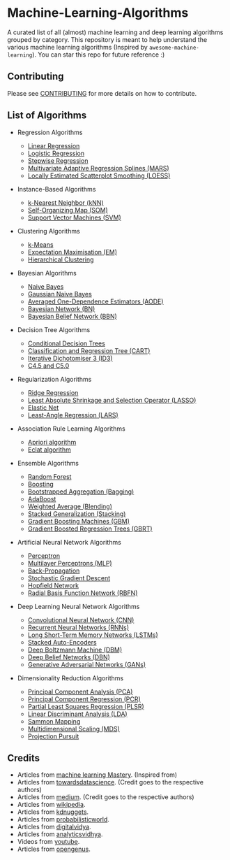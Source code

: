 # Machine-Learning-Algorithms

A curated list of all (almost) machine learning and deep learning algorithms grouped by category. This repository is meant to help understand the various machine learning algorithms (Inspired by `awesome-machine-learning`). You can star this repo for future reference :)


## Contributing
Please see [CONTRIBUTING](./CONTRIBUTING.md) for more details on how to contribute.



## List of Algorithms

- Regression Algorithms
  - [Linear Regression](https://towardsdatascience.com/linear-regression-using-least-squares-a4c3456e8570)
  - [Logistic Regression](https://medium.com/data-science-group-iitr/logistic-regression-simplified-9b4efe801389)
  - [Stepwise Regression](https://en.wikipedia.org/wiki/Stepwise_regression)
  - [Multivariate Adaptive Regression Splines (MARS)](https://en.wikipedia.org/wiki/Multivariate_adaptive_regression_spline)
  - [Locally Estimated Scatterplot Smoothing (LOESS)](https://towardsdatascience.com/loess-373d43b03564)

- Instance-Based Algorithms
  - [k-Nearest Neighbor (kNN)](https://towardsdatascience.com/machine-learning-basics-with-the-k-nearest-neighbors-algorithm-6a6e71d01761)
  - [Self-Organizing Map (SOM)](https://towardsdatascience.com/self-organizing-maps-ff5853a118d4)
  - [Support Vector Machines (SVM)](https://towardsdatascience.com/support-vector-machine-simply-explained-fee28eba5496)

- Clustering Algorithms
  - [k-Means](https://towardsdatascience.com/understanding-k-means-clustering-in-machine-learning-6a6e67336aa1)
  - [Expectation Maximisation (EM)](https://medium.com/@chloebee/the-em-algorithm-explained-52182dbb19d9)
  - [Hierarchical Clustering](https://www.kdnuggets.com/2019/09/hierarchical-clustering.html)

- Bayesian Algorithms
  - [Naive Bayes](https://towardsdatascience.com/naive-bayes-explained-9d2b96f4a9c0)
  - [Gaussian Naive Bayes](https://medium.com/@LSchultebraucks/gaussian-naive-bayes-19156306079b)
  - [Averaged One-Dependence Estimators (AODE)](https://en.wikipedia.org/wiki/Averaged_one-dependence_estimators)
  - [Bayesian Network (BN)](https://towardsdatascience.com/basics-of-bayesian-network-79435e11ae7b)
  - [Bayesian Belief Network (BBN)](https://www.probabilisticworld.com/bayesian-belief-networks-part-1/)


- Decision Tree Algorithms
  - [Conditional Decision Trees](https://medium.com/greyatom/decision-trees-a-simple-way-to-visualize-a-decision-dc506a403aeb)
  - [Classification and Regression Tree (CART)](https://www.digitalvidya.com/blog/classification-and-regression-trees/)
  - [Iterative Dichotomiser 3 (ID3)](https://towardsdatascience.com/decision-trees-introduction-id3-8447fd5213e9)
  - [C4.5 and C5.0](https://towardsdatascience.com/what-is-the-c4-5-algorithm-and-how-does-it-work-2b971a9e7db0)

- Regularization Algorithms
  - [Ridge Regression](https://towardsdatascience.com/ridge-regression-for-better-usage-2f19b3a202db)
  - [Least Absolute Shrinkage and Selection Operator (LASSO)](https://medium.com/@alielagrebi/regularization-lasso-ridge-regression-105f426b749c)
  - [Elastic Net](https://medium.com/@vijay.swamy1/lasso-versus-ridge-versus-elastic-net-1d57cfc64b58)
  - [Least-Angle Regression (LARS)](https://medium.com/acing-ai/what-is-least-angle-regression-lar-bb86756f01d0)

- Association Rule Learning Algorithms
  - [Apriori algorithm](https://www.digitalvidya.com/blog/apriori-algorithms-in-data-mining/)
  - [Eclat algorithm](https://medium.com/machine-learning-researcher/association-rule-apriori-and-eclat-algorithm-4e963fa972a4)

- Ensemble Algorithms
  - [Random Forest](https://towardsdatascience.com/an-implementation-and-explanation-of-the-random-forest-in-python-77bf308a9b76)
  - [Boosting](https://medium.com/greyatom/a-quick-guide-to-boosting-in-ml-acf7c1585cb5)
  - [Bootstrapped Aggregation (Bagging)](https://towardsdatascience.com/ensemble-methods-bagging-boosting-and-stacking-c9214a10a205)
  - [AdaBoost](https://towardsdatascience.com/understanding-adaboost-2f94f22d5bfe)
  - [Weighted Average (Blending)](https://www.analyticsvidhya.com/blog/2018/06/comprehensive-guide-for-ensemble-models/)
  - [Stacked Generalization (Stacking)](https://medium.com/weightsandbiases/an-introduction-to-model-ensembling-63effc2ca4b3)
  - [Gradient Boosting Machines (GBM)](https://towardsdatascience.com/understanding-gradient-boosting-machines-9be756fe76ab)
  - [Gradient Boosted Regression Trees (GBRT)](https://www.youtube.com/watch?v=3CC4N4z3GJc)

- Artificial Neural Network Algorithms
  - [Perceptron](https://towardsdatascience.com/what-the-hell-is-perceptron-626217814f53)
  - [Multilayer Perceptrons (MLP)](https://medium.com/@AI_with_Kain/understanding-of-multilayer-perceptron-mlp-8f179c4a135f)
  - [Back-Propagation](https://towardsdatascience.com/understanding-backpropagation-algorithm-7bb3aa2f95fd)
  - [Stochastic Gradient Descent](https://towardsdatascience.com/stochastic-gradient-descent-clearly-explained-53d239905d31)
  - [Hopfield Network](https://medium.com/@serbanliviu/hopfield-nets-and-the-brain-e5880070cdba)
  - [Radial Basis Function Network (RBFN)](https://towardsdatascience.com/radial-basis-functions-neural-networks-all-we-need-to-know-9a88cc053448)

- Deep Learning Neural Network Algorithms
  - [Convolutional Neural Network (CNN)](https://towardsdatascience.com/simple-introduction-to-convolutional-neural-networks-cdf8d3077bac)
  - [Recurrent Neural Networks (RNNs)](https://towardsdatascience.com/learn-how-recurrent-neural-networks-work-84e975feaaf7)
  - [Long Short-Term Memory Networks (LSTMs)](https://towardsdatascience.com/illustrated-guide-to-lstms-and-gru-s-a-step-by-step-explanation-44e9eb85bf21)
  - [Stacked Auto-Encoders](https://medium.com/@venkatakrishna.jonnalagadda/sparse-stacked-and-variational-autoencoder-efe5bfe73b64)
  - [Deep Boltzmann Machine (DBM)](https://towardsdatascience.com/restricted-boltzmann-machines-simplified-eab1e5878976)
  - [Deep Belief Networks (DBN)](https://medium.com/analytics-army/deep-belief-networks-an-introduction-1d52bb867a25)
  - [Generative Adversarial Networks (GANs)](https://medium.com/ai-society/gans-from-scratch-1-a-deep-introduction-with-code-in-pytorch-and-tensorflow-cb03cdcdba0f)

- Dimensionality Reduction Algorithms
  - [Principal Component Analysis (PCA)](https://towardsdatascience.com/a-one-stop-shop-for-principal-component-analysis-5582fb7e0a9c)
  - [Principal Component Regression (PCR)](https://en.wikipedia.org/wiki/Principal_component_regression)
  - [Partial Least Squares Regression (PLSR)](https://en.wikipedia.org/wiki/Partial_least_squares_regression)
  - [Linear Discriminant Analysis (LDA)](https://medium.com/@srishtisawla/linear-discriminant-analysis-d38decf48105)
  - [Sammon Mapping](https://iq.opengenus.org/principle-of-sammon-mapping/)
  - [Multidimensional Scaling (MDS)](https://medium.com/datadriveninvestor/the-multidimensional-scaling-mds-algorithm-for-dimensionality-reduction-9211f7fa5345)
  - [Projection Pursuit](https://towardsdatascience.com/interesting-projections-where-pca-fails-fe64ddca73e6)


## Credits
- Articles from [machine learning Mastery](https://machinelearningmastery.com/). (Inspired from)
- Articles from [towardsdatascience](https://towardsdatascience.com/). (Credit goes to the respective authors)
- Articles from [medium](https://medium.com/). (Credit goes to the respective authors)
- Articles from [wikipedia](https://en.wikipedia.org/).
- Articles from [kdnuggets](https://www.kdnuggets.com/).
- Articles from [probabilisticworld](https://www.probabilisticworld.com/).
- Articles from [digitalvidya](https://www.digitalvidya.com/).
- Articles from [analyticsvidhya](https://www.analyticsvidhya.com/).
- Videos from [youtube](https://www.youtube.com/).
- Articles from [opengenus](https://iq.opengenus.org/).

